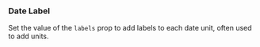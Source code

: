 ### Date Label

Set the value of the `labels` prop to add labels to each date unit, often used to add units.
